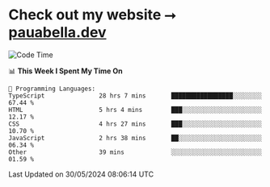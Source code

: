 # Check out my website ⭢ [pauabella.dev](https://pauabella.dev)

<!--START_SECTION:waka-->
![Code Time](http://img.shields.io/badge/Code%20Time-3%2C403%20hrs%2013%20mins-blue)

📊 **This Week I Spent My Time On** 

```text
💬 Programming Languages: 
TypeScript               28 hrs 7 mins       █████████████████░░░░░░░░   67.44 % 
HTML                     5 hrs 4 mins        ███░░░░░░░░░░░░░░░░░░░░░░   12.17 % 
CSS                      4 hrs 27 mins       ███░░░░░░░░░░░░░░░░░░░░░░   10.70 % 
JavaScript               2 hrs 38 mins       ██░░░░░░░░░░░░░░░░░░░░░░░   06.34 % 
Other                    39 mins             ░░░░░░░░░░░░░░░░░░░░░░░░░   01.59 % 
```


 Last Updated on 30/05/2024 08:06:14 UTC
<!--END_SECTION:waka-->
